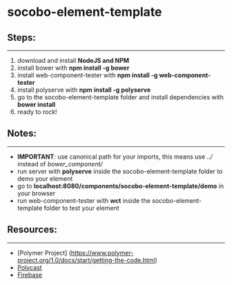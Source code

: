 # socobo-element-template

## Steps:
---------
1. download and install **NodeJS and NPM**
2. install bower with **npm install -g bower**
3. install web-component-tester with **npm install -g web-component-tester**
4. install polyserve with **npm install -g polyserve**
5. go to the socobo-element-template folder and install dependencies with **bower install**
6. ready to rock!

## Notes:
---------
- **IMPORTANT**: use canonical path for your imports, this means use _../_ instead of _bower_component/_ 
- run server with **polyserve** inside the socobo-element-template folder to demo your element
- go to **localhost:8080/components/socobo-element-template/demo** in your browser
- run web-component-tester with **wct** inside the socobo-element-template folder to test your element

## Resources:
-------------
- [Polymer Project] (https://www.polymer-project.org/1.0/docs/start/getting-the-code.html)
- [Polycast](https://www.youtube.com/watch?v=p7Q1mQtFGM8&list=PLOU2XLYxmsII5c3Mgw6fNYCzaWrsM3sMN&index=9)
- [Firebase](https://www.firebase.com/docs/web/)
